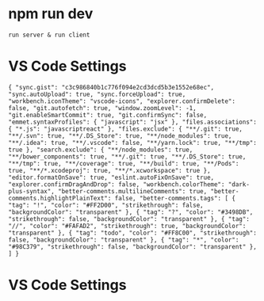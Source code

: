 # npm run dev

`run server & run client`

# VS Code Settings

`{ "sync.gist": "c3c986840b1c776f094e2cd3dcd5b3e1552e68ec", "sync.autoUpload": true, "sync.forceUpload": true, "workbench.iconTheme": "vscode-icons", "explorer.confirmDelete": false, "git.autofetch": true, "window.zoomLevel": -1, "git.enableSmartCommit": true, "git.confirmSync": false, "emmet.syntaxProfiles": { "javascript": "jsx" }, "files.associations": { "*.js": "javascriptreact" }, "files.exclude": { "**/.git": true, "**/.svn": true, "**/.DS_Store": true, "**/node_modules": true, "**/.idea": true, "**/.vscode": false, "**/yarn.lock": true, "**/tmp": true }, "search.exclude": { "**/node_modules": true, "**/bower_components": true, "**/.git": true, "**/.DS_Store": true, "**/tmp": true, "**/coverage": true, "**/build": true, "**/Pods": true, "**/*.xcodeproj": true, "**/*.xcworkspace": true }, "editor.formatOnSave": true, "eslint.autoFixOnSave": true, "explorer.confirmDragAndDrop": false, "workbench.colorTheme": "dark-plus-syntax", "better-comments.multilineComments": true, "better-comments.highlightPlainText": false, "better-comments.tags": [ { "tag": "!", "color": "#FF2D00", "strikethrough": false, "backgroundColor": "transparent" }, { "tag": "?", "color": "#3498DB", "strikethrough": false, "backgroundColor": "transparent" }, { "tag": "//", "color": "#FAFAD2", "strikethrough": true, "backgroundColor": "transparent" }, { "tag": "todo", "color": "#FF8C00", "strikethrough": false, "backgroundColor": "transparent" }, { "tag": "*", "color": "#98C379", "strikethrough": false, "backgroundColor": "transparent" }, ] }`

# VS Code Settings
